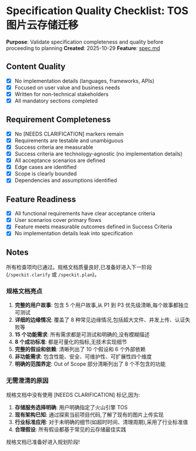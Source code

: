 # Specification Quality Checklist: TOS 图片云存储迁移

**Purpose**: Validate specification completeness and quality before proceeding to planning
**Created**: 2025-10-29
**Feature**: [spec.md](../spec.md)

## Content Quality

- [x] No implementation details (languages, frameworks, APIs)
- [x] Focused on user value and business needs
- [x] Written for non-technical stakeholders
- [x] All mandatory sections completed

## Requirement Completeness

- [x] No [NEEDS CLARIFICATION] markers remain
- [x] Requirements are testable and unambiguous
- [x] Success criteria are measurable
- [x] Success criteria are technology-agnostic (no implementation details)
- [x] All acceptance scenarios are defined
- [x] Edge cases are identified
- [x] Scope is clearly bounded
- [x] Dependencies and assumptions identified

## Feature Readiness

- [x] All functional requirements have clear acceptance criteria
- [x] User scenarios cover primary flows
- [x] Feature meets measurable outcomes defined in Success Criteria
- [x] No implementation details leak into specification

## Notes

所有检查项均已通过。规格文档质量良好,已准备好进入下一阶段 (`/speckit.clarify` 或 `/speckit.plan`)。

### 规格文档亮点

1. **完整的用户故事**: 包含 5 个用户故事,从 P1 到 P3 优先级清晰,每个故事都独立可测试
2. **详细的边缘情况**: 覆盖了 8 种常见边缘情况,包括超大文件、并发上传、认证失败等
3. **15 个功能需求**: 所有需求都是可测试和明确的,没有模糊描述
4. **8 个成功标准**: 都是可量化的指标,无技术实现细节
5. **完整的假设和依赖**: 清晰列出了 10 个假设和 6 个外部依赖
6. **非功能需求**: 包含性能、安全、可维护性、可扩展性四个维度
7. **明确的范围界定**: Out of Scope 部分清晰列出了 8 个不包含的功能

### 无需澄清的原因

规格文档中没有使用 [NEEDS CLARIFICATION] 标记,因为:

1. **存储服务选择明确**: 用户明确指定了火山引擎 TOS
2. **现有架构已知**: 通过探索当前项目代码,了解了现有的图片上传实现
3. **行业标准应用**: 对于未明确的细节(如超时时间、清理周期),采用了行业标准值
4. **合理假设**: 所有假设都基于常见的云存储最佳实践

规格文档已准备好进入规划阶段!

